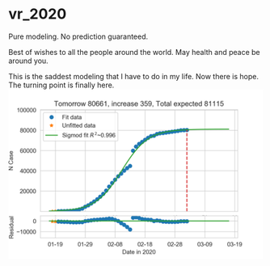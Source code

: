 # vr_2020
Pure modeling. No prediction guaranteed.

Best of wishes to all the people around the world.
May health and peace be around you.

This is the saddest modeling that I have to do in my life.
Now there is hope. The turning point is finally here.
![tmr](https://github.com/tongbaojia/vr_2020/blob/master/Plots/3_2_2020_sigmoid.png)